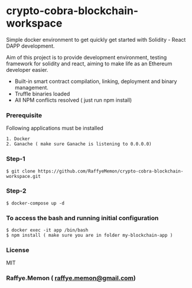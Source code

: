 # crypto-cobra-blockchain-workspace
Simple docker environment to get quickly get started with Solidity - React DAPP development.

Aim of this project is to provide development environment, testing framework for solidity and react, aiming to make life as an Ethereum developer easier.

* Built-in smart contract compilation, linking, deployment and binary management.
* Truffle binaries loaded
* All NPM conflicts resolved ( just run npm install)


### Prerequisite
Following applications must be installed
```
1. Docker
2. Ganache ( make sure Ganache is listening to 0.0.0.0)
```

### Step-1
```
$ git clone https://github.com/RaffyeMemon/crypto-cobra-blockchain-workspace.git
```
### Step-2
```
$ docker-compose up -d
```
### To access the bash and running initial configuration
```
$ docker exec -it app /bin/bash
$ npm install ( make sure you are in folder my-blockchain-app )
```
### License

MIT

### Raffye.Memon ( raffye.memon@gmail.com)


